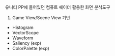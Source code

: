 유니티 PP에 들어있던 컴퓨트 쉐이더 활용한 화면 분석도구



1. Game View/Scene View 기반
- Histogram
- VectorScope
- Waveform
- Saliency (exp)
- ColorPalette (exp)



    

  
  










